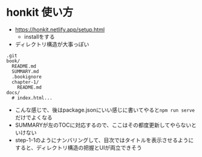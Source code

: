 # honkit 使い方
- https://honkit.netlify.app/setup.html
  - installをする
- ディレクトリ構造が大事っぽい
```
.git
book/
  README.md
  SUMMARY.md
  .bookignore
  chapter-1/
    README.md
docs/
  # index.html...
```
- こんな感じで、後はpackage.jsonにいい感じに書いてやると`npm run serve`だけでよくなる
- SUMMARYが左のTOCに対応するので、ここはその都度更新してやらないといけない
- step-1-1のようにナンバリングして、目次ではタイトルを表示させるようにすると、ディレクトリ構造の把握とUIが両立できそう